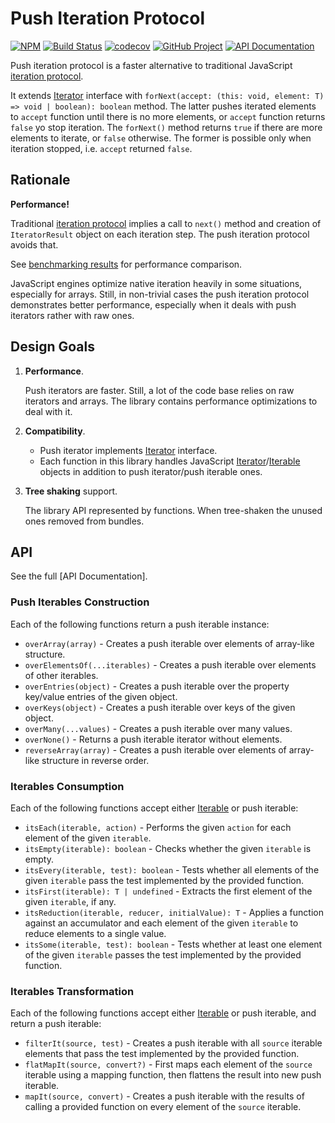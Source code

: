 Push Iteration Protocol
=======================

[![NPM][npm-image]][npm-url]
[![Build Status][build-status-img]][build-status-link]
[![codecov][codecov-image]][codecov-url]
[![GitHub Project][github-image]][github-url]
[![API Documentation][api-docs-image]][api-docs-url]

Push iteration protocol is a faster alternative to traditional JavaScript [iteration protocol].

It extends [Iterator] interface with `forNext(accept: (this: void, element: T) => void | boolean): boolean` method.
The latter pushes iterated elements to `accept` function until there is no more elements, or `accept` function returns
`false` yo stop iteration. The `forNext()` method returns `true` if there are more elements to iterate, or `false`
otherwise. The former is possible only when iteration stopped, i.e. `accept` returned `false`.


Rationale
---------

**Performance!**

Traditional [iteration protocol] implies a call to `next()` method and creation of `IteratorResult` object on each
iteration step. The push iteration protocol avoids that.

See [benchmarking results] for performance comparison.

JavaScript engines optimize native iteration heavily in some situations, especially for arrays. Still, in non-trivial
cases the push iteration protocol demonstrates better performance, especially when it deals with push iterators rather
with raw ones.


Design Goals
------------

1. **Performance**.
   
   Push iterators are faster. Still, a lot of the code base relies on raw iterators and arrays. The library contains
   performance optimizations to deal with it.

2. **Compatibility**.

   - Push iterator implements [Iterator] interface.
   - Each function in this library handles JavaScript [Iterator]/[Iterable] objects in addition to push iterator/push
     iterable ones.

3. **Tree shaking** support.

   The library API represented by functions. When tree-shaken the unused ones removed from bundles.


[iteration protocol]: https://developer.mozilla.org/en-US/docs/Web/JavaScript/Reference/Iteration_protocols
[Iterator]: https://developer.mozilla.org/en-US/docs/Web/JavaScript/Reference/Iteration_protocols#The_iterator_protocol
[Iterable]: https://developer.mozilla.org/en-US/docs/Web/JavaScript/Reference/Iteration_protocols#The_iterable_protocol
[benchmarking results]: https://github.com/proc7ts/push-iterator/tree/master/benchmarks

[npm-image]: https://img.shields.io/npm/v/@proc7ts/push-iterator.svg?logo=npm
[npm-url]: https://www.npmjs.com/package/@proc7ts/push-iterator
[build-status-img]: https://github.com/proc7ts/push-iterator/workflows/Build/badge.svg
[build-status-link]: https://github.com/proc7ts/push-iterator/actions?query=workflow%3ABuild
[codecov-image]: https://codecov.io/gh/proc7ts/push-iterator/branch/master/graph/badge.svg
[codecov-url]: https://codecov.io/gh/proc7ts/push-iterator
[github-image]: https://img.shields.io/static/v1?logo=github&label=GitHub&message=project&color=informational
[github-url]: https://github.com/proc7ts/push-iterator
[api-docs-image]: https://img.shields.io/static/v1?logo=typescript&label=API&message=docs&color=informational
[api-docs-url]: https://proc7ts.github.io/push-iterator/
[IoC]: https://en.wikipedia.org/wiki/Inversion_of_control


API
---

See the full [API Documentation].

### Push Iterables Construction

Each of the following functions return a push iterable instance:

- `overArray(array)` - Creates a push iterable over elements of array-like structure.
- `overElementsOf(...iterables)` - Creates a push iterable over elements of other iterables.
- `overEntries(object)` - Creates a push iterable over the property key/value entries of the given object.
- `overKeys(object)` - Creates a push iterable over keys of the given object.
- `overMany(...values)` - Creates a push iterable over many values.
- `overNone()` - Returns a push iterable iterator without elements.
- `reverseArray(array)` - Creates a push iterable over elements of array-like structure in reverse order.


### Iterables Consumption

Each of the following functions accept either [Iterable] or push iterable:

- `itsEach(iterable, action)` - Performs the given `action` for each element of the given `iterable`.
- `itsEmpty(iterable): boolean` - Checks whether the given `iterable` is empty.
- `itsEvery(iterable, test): boolean` - Tests whether all elements of the given `iterable` pass the test implemented
   by the provided function.
- `itsFirst(iterable): T | undefined` - Extracts the first element of the given `iterable`, if any.
- `itsReduction(iterable, reducer, initialValue): T` - Applies a function against an accumulator and each element
   of the given `iterable` to reduce elements to a single value.
- `itsSome(iterable, test): boolean` - Tests whether at least one element of the given `iterable` passes the test
   implemented by the provided function.


### Iterables Transformation

Each of the following functions accept either [Iterable] or push iterable, and return a push iterable:

- `filterIt(source, test)` - Creates a push iterable with all `source` iterable elements that pass the test
  implemented by the provided function.
- `flatMapIt(source, convert?)` - First maps each element of the `source` iterable using a mapping function,
  then flattens the result into new push iterable.  
- `mapIt(source, convert)` - Creates a push iterable with the results of calling a provided function on every element
  of the `source` iterable.
